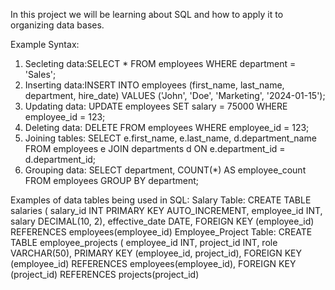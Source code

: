 In this project we will be learning about SQL and how to apply it to organizing data bases.

Example Syntax:
1. Secleting data:SELECT * 
FROM employees 
WHERE department = 'Sales';
2. Inserting data:INSERT INTO employees (first_name, last_name, department, hire_date)
VALUES ('John', 'Doe', 'Marketing', '2024-01-15');
3. Updating data: UPDATE employees 
SET salary = 75000 
WHERE employee_id = 123;
4. Deleting data: DELETE FROM employees 
WHERE employee_id = 123;
5. Joining tables: SELECT e.first_name, e.last_name, d.department_name 
FROM employees e
JOIN departments d ON e.department_id = d.department_id;
6. Grouping data: SELECT department, COUNT(*) AS employee_count 
FROM employees 
GROUP BY department;

Examples of data tables being used in SQL:
Salary Table: CREATE TABLE salaries (
    salary_id INT PRIMARY KEY AUTO_INCREMENT,
    employee_id INT,
    salary DECIMAL(10, 2),
    effective_date DATE,
    FOREIGN KEY (employee_id) REFERENCES employees(employee_id)
Employee_Project Table: CREATE TABLE employee_projects (
    employee_id INT,
    project_id INT,
    role VARCHAR(50),
    PRIMARY KEY (employee_id, project_id),
    FOREIGN KEY (employee_id) REFERENCES employees(employee_id),
    FOREIGN KEY (project_id) REFERENCES projects(project_id)
